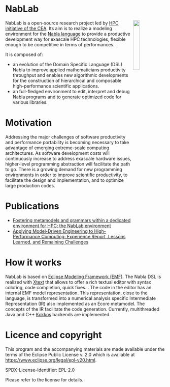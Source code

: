 
# NabLab

<img src="https://github.com/cea-hpc/NabLab/edit/master/docs/logo_512.png" width="20%" height="20%" align="right" /> 

NabLab is a open-source research project led by [HPC initiative of the CEA](http://www-hpc.cea.fr/index-en.htm). Its aim is to realize a modeling environment for the [Nabla language](http://nabla-lang.org/index.html) to provide a productive development way for exascale HPC technologies, flexible enough to be competitive in terms of performances.

It is composed of:
- an evolution of the Domain Specific Language (DSL) Nabla to improve applied mathematicians productivity throughput and enables new algorithmic developments for the construction of hierarchical and composable high-performance scientific applications. 
- an full-fledged environment to edit, interpret and debug Nabla programs and to generate optimized code for various libraries.

# Motivation

Addressing the major challenges of software productivity and performance portability is becoming necessary to take advantage of emerging extreme-scale computing architectures. As software development costs will continuously increase to address exascale hardware issues, higher-level programming abstraction will facilitate the path to go. There is a growing demand for new programming environments in order to improve scientific productivity, to facilitate the design and implementation, and to optimize large production codes. 

# Publications

- [Fostering metamodels and grammars within a dedicated environment for HPC: the NabLab environment](https://hal.inria.fr/hal-01910139)
- [Applying Model-Driven Engineering to High-Performance Computing: Experience Report, Lessons Learned, and Remaining Challenges ](https://hal.inria.fr/hal-02296030)

# How it works

NabLab is based on [Eclipse Modeling Framework (EMF)](https://www.eclipse.org/modeling/emf). The Nabla DSL is realized with [Xtext](https://www.eclipse.org/Xtext) that allows to offer a rich textual editor with syntax coloring, code completion, quick fixes... The code in the editor has an internal EMF model representation. This representation, close to the language, is transformed into a numerical analysis specific Intermediate Representation (IR) also implemented as an Ecore metamodel. The concepts of the IR facilitate the code generation. Currently, multithreaded Java and C++ [Kokkos](https://github.com/kokkos) backends are implemented.


# Licence and copyright

This program and the accompanying materials are made available under the terms of the Eclipse Public License v. 2.0 which is available at https://www.eclipse.org/legal/epl-v20.html.

SPDX-License-Identifier: EPL-2.0

Please refer to the license for details.
